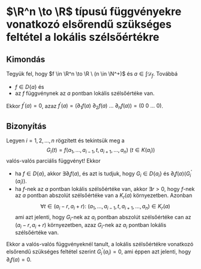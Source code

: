 # $\R^n \to \R$ típusú függvényekre vonatkozó elsőrendű szükséges feltétel a lokális szélsőértékre

## Kimondás
Tegyük fel, hogy $f \in \R^n \to \R \ (n \in \N^+)$ és $a \in \int \mathcal{D}_f$. Továbbá
- $f \in D\{a\}$ és
- az $f$ függvénynek az $a$ pontban lokális szélsőértéke van.

Ekkor $f^{\prime}(a) = 0$, azaz $f^{\prime}(a) = (\partial_1f(a) \ \partial_2f(a) \ \dots \ \partial_nf(a)) = (0 \ 0 \ \dots \ 0)$.

## Bizonyítás
Legyen $i = 1,2,\dots,n$ rögzített és tekintsük meg a
$$G_i(t) = f(a_1,\dots,a_{i-1},t,a_{i+1},\dots,a_n) \ (t \in K(a_i))$$
valós-valós parciális függvényt! Ekkor
- ha $f \in D\{a\}$, akkor $\exists \partial_if(a)$, és azt is tudjuk, hogy $G_i \in D\{a_i\}$ és $\partial_if(a) ( G^{\prime}_i(a_i))$.
- ha $f$-nek az $a$ pontban lokális szélsőértéke van, akkor $\exists r > 0$, hogy $f$-nek az $a$ pontban abszolút szélsőértéke van a $K_r(a)$ környezetben. Azonban
$$\forall t \in (a_i-r,a_i+r): \ (a_1,\dots,a_{i-1},t,a_{i+1},\dots,a_n) \in K_r(a)$$
ami azt jelenti, hogy $G_i$-nek az $a_i$ pontban abszolút szélsőértéke can az $(a_i-r,a_i+r)$ környezetben, azaz $G_i$-nek az $a_i$ pontban lokális szélsőértéke van.

Ekkor a valós-valós függvényeknél tanult, a lokális szélsőértékre vonatkozó elsőrendű szükséges feltétel szerint $G^{\prime}_i(a_i) = 0$, ami éppen azt jelenti, hogy $\partial_if(a) = 0$.